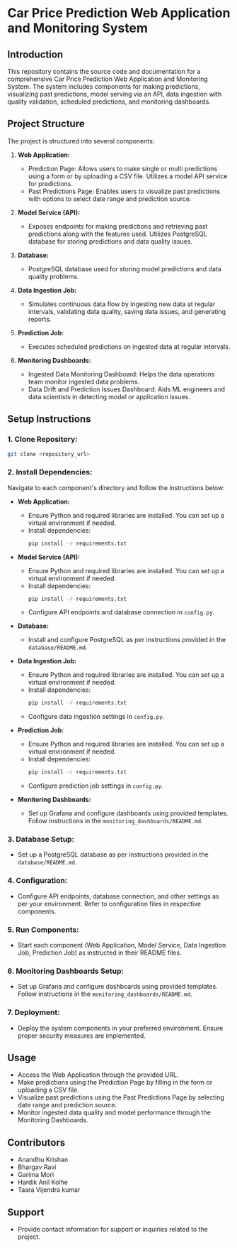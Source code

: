 # Car Price Prediction Web Application and Monitoring System

## Introduction

This repository contains the source code and documentation for a comprehensive Car Price Prediction Web Application and Monitoring System. The system includes components for making predictions, visualizing past predictions, model serving via an API, data ingestion with quality validation, scheduled predictions, and monitoring dashboards.

## Project Structure

The project is structured into several components:

1. **Web Application:**
    - Prediction Page: Allows users to make single or multi predictions using a form or by uploading a CSV file. Utilizes a model API service for predictions.
    - Past Predictions Page: Enables users to visualize past predictions with options to select date range and prediction source.

2. **Model Service (API):**
    - Exposes endpoints for making predictions and retrieving past predictions along with the features used. Utilizes PostgreSQL database for storing predictions and data quality issues.

3. **Database:**
    - PostgreSQL database used for storing model predictions and data quality problems.

4. **Data Ingestion Job:**
    - Simulates continuous data flow by ingesting new data at regular intervals, validating data quality, saving data issues, and generating reports.

5. **Prediction Job:**
    - Executes scheduled predictions on ingested data at regular intervals.

6. **Monitoring Dashboards:**
    - Ingested Data Monitoring Dashboard: Helps the data operations team monitor ingested data problems.
    - Data Drift and Prediction Issues Dashboard: Aids ML engineers and data scientists in detecting model or application issues.

## Setup Instructions

### 1. Clone Repository:

```bash
git clone <repository_url>
```

### 2. Install Dependencies:

Navigate to each component's directory and follow the instructions below:

- **Web Application:**
    - Ensure Python and required libraries are installed. You can set up a virtual environment if needed.
    - Install dependencies:
        ```bash
        pip install -r requirements.txt
        ```

- **Model Service (API):**
    - Ensure Python and required libraries are installed. You can set up a virtual environment if needed.
    - Install dependencies:
        ```bash
        pip install -r requirements.txt
        ```
    - Configure API endpoints and database connection in `config.py`.

- **Database:**
    - Install and configure PostgreSQL as per instructions provided in the `database/README.md`.

- **Data Ingestion Job:**
    - Ensure Python and required libraries are installed. You can set up a virtual environment if needed.
    - Install dependencies:
        ```bash
        pip install -r requirements.txt
        ```
    - Configure data ingestion settings in `config.py`.

- **Prediction Job:**
    - Ensure Python and required libraries are installed. You can set up a virtual environment if needed.
    - Install dependencies:
        ```bash
        pip install -r requirements.txt
        ```
    - Configure prediction job settings in `config.py`.

- **Monitoring Dashboards:**
    - Set up Grafana and configure dashboards using provided templates. Follow instructions in the `monitoring_dashboards/README.md`.

### 3. Database Setup:

- Set up a PostgreSQL database as per instructions provided in the `database/README.md`.

### 4. Configuration:

- Configure API endpoints, database connection, and other settings as per your environment. Refer to configuration files in respective components.

### 5. Run Components:

- Start each component (Web Application, Model Service, Data Ingestion Job, Prediction Job) as instructed in their README files.

### 6. Monitoring Dashboards Setup:

- Set up Grafana and configure dashboards using provided templates. Follow instructions in the `monitoring_dashboards/README.md`.

### 7. Deployment:

- Deploy the system components in your preferred environment. Ensure proper security measures are implemented.

## Usage

- Access the Web Application through the provided URL.
- Make predictions using the Prediction Page by filling in the form or uploading a CSV file.
- Visualize past predictions using the Past Predictions Page by selecting date range and prediction source.
- Monitor ingested data quality and model performance through the Monitoring Dashboards.

## Contributors

- Anandhu Krishan
- Bhargav Ravi
- Garima Mori
- Hardik Anil Kolhe 
- Taara Vijendra kumar
  
## Support

- Provide contact information for support or inquiries related to the project.

